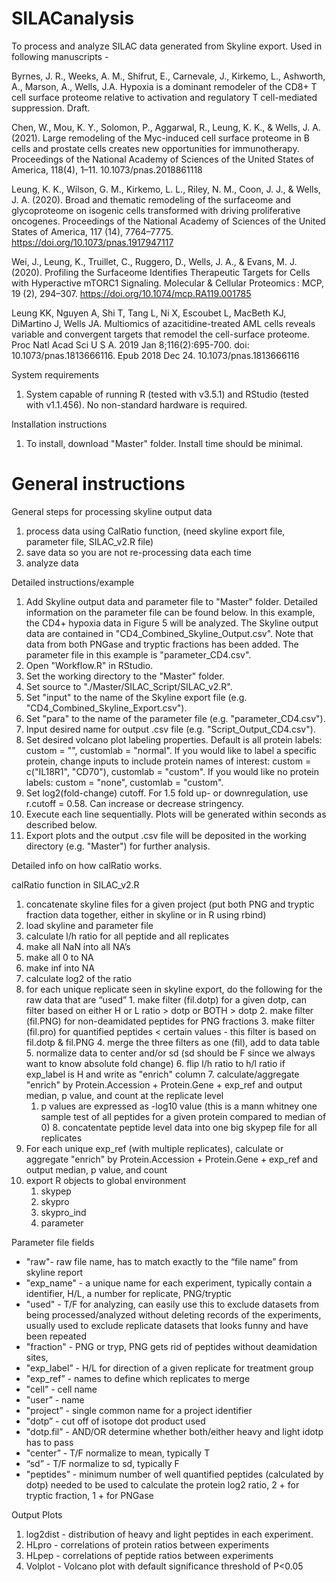 # SILACanalysis
To process and analyze SILAC data generated from Skyline export. Used in following manuscripts - 

Byrnes, J. R., Weeks, A. M., Shifrut, E., Carnevale, J., Kirkemo, L., Ashworth, A., Marson, A., Wells, J.A. Hypoxia is a dominant remodeler of the CD8+ T cell surface proteome relative to activation and regulatory T cell-mediated suppression. Draft.

Chen, W., Mou, K. Y., Solomon, P., Aggarwal, R., Leung, K. K., & Wells, J. A. (2021). Large remodeling of the Myc-induced cell surface proteome in B cells and prostate cells creates new opportunities for immunotherapy. Proceedings of the National Academy of Sciences of the United States of America, 118(4), 1–11.  10.1073/pnas.2018861118

Leung, K. K., Wilson, G. M., Kirkemo, L. L., Riley, N. M., Coon, J. J., & Wells, J. A. (2020). Broad and thematic remodeling of the surfaceome and glycoproteome on isogenic cells transformed with driving proliferative oncogenes. Proceedings of the National Academy of Sciences of the United States of America, 117 (14), 7764–7775. https://doi.org/10.1073/pnas.1917947117

Wei, J., Leung, K., Truillet, C., Ruggero, D., Wells, J. A., & Evans, M. J. (2020). Profiling the Surfaceome Identifies Therapeutic Targets for Cells with Hyperactive mTORC1 Signaling. Molecular & Cellular Proteomics : MCP, 19 (2), 294–307. https://doi.org/10.1074/mcp.RA119.001785

Leung KK, Nguyen A, Shi T, Tang L, Ni X, Escoubet L, MacBeth KJ, DiMartino J, Wells JA. Multiomics of azacitidine-treated AML cells reveals variable and convergent targets that remodel the cell-surface proteome.  Proc Natl Acad Sci U S A. 2019 Jan 8;116(2):695-700. doi: 10.1073/pnas.1813666116. Epub 2018 Dec 24. 10.1073/pnas.1813666116

System requirements
1. System capable of running R (tested with v3.5.1) and RStudio (tested with v1.1.456). No non-standard hardware is required.

Installation instructions
1. To install, download "Master" folder. Install time should be minimal.

# General instructions
General steps for processing skyline output data
1. process data using CalRatio function, (need skyline export file, parameter file, SILAC_v2.R file)
2. save data so you are not re-processing data each time
3. analyze data

Detailed instructions/example
1. Add Skyline output data and parameter file to "Master" folder. Detailed information on the parameter file can be found below. In this example, the CD4+ hypoxia data in Figure 5 will be analyzed. The Skyline output data are contained in "CD4_Combined_Skyline_Output.csv". Note that data from both PNGase and tryptic fractions has been added. The parameter file in this example is "parameter_CD4.csv".
2. Open "Workflow.R" in RStudio.
2. Set the working directory to the "Master" folder.
4. Set source to "./Master/SILAC_Script/SILAC_v2.R".
5. Set "input" to the name of the Skyline export file (e.g. "CD4_Combined_Skyline_Export.csv").
6. Set "para" to the name of the parameter file (e.g. "parameter_CD4.csv").
7. Input desired name for output .csv file (e.g. "Script_Output_CD4.csv").
8. Set desired volcano plot labeling properties. Default is all protein labels: custom = "", customlab = "normal". If you would like to label a specific protein, change inputs to include protein names of interest: custom = c("IL18R1", "CD70"), customlab = "custom". If you would like no protein labels: custom = "none", customlab = "custom".
9. Set log2(fold-change) cutoff. For 1.5 fold up- or downregulation, use r.cutoff = 0.58. Can increase or decrease stringency.
11. Execute each line sequentially. Plots will be generated within seconds as described below.
12. Export plots and the output .csv file will be deposited in the working directory (e.g. "Master") for further analysis.


Detailed info on how calRatio works.

calRatio function in SILAC_v2.R
1.	concatenate skyline files for a given project (put both PNG and tryptic fraction data together, either in skyline or in R using rbind) 
2.	load skyline and parameter file
3.	 calculate l/h ratio for all peptide and all replicates
4.	 make all NaN into all NA’s
5.	 make all 0 to NA
6.	 make inf into NA   
7.	 calculate log2 of the ratio
8.	 for each unique replicate seen in skyline export, do the following for the raw data that are “used” 
    1.	 make filter (fil.dotp) for a given dotp, can filter based on either H or L ratio > dotp or BOTH > dotp
    2.	 make filter (fil.PNG) for non-deamidated peptides for PNG fractions
    3.	 make filter (fil.pro) for quantified peptides < certain values - this filter is based on fil.dotp & fil.PNG
    4.	 merge the three filters as one (fil), add to data table
    5.	 normalize data to center and/or sd (sd should be F since we always want to know absolute fold change)
    6.	 flip l/h ratio to h/l ratio if exp_label is H and write as "enrich" column
    7.	 calculate/aggregate "enrich" by Protein.Accession + Protein.Gene + exp_ref and output median, p value, and count at the replicate level
        1.	p values are expressed as -log10 value (this is a mann whitney one sample test of all peptides for a given protein compared to median of 0)
    8.  concatentate peptide level data into one big skypep file for all replicates
9.	For each unique exp_ref (with multiple replicates), calculate or aggregate "enrich" by Protein.Accession + Protein.Gene + exp_ref and output median, p value, and count
10.	export R objects to global environment
    1.	 skypep
    2.	 skypro
    3.	 skypro_ind 
    3.	 parameter

Parameter file fields
- "raw"- raw file name, has to match exactly to the “file name” from skyline report 
- "exp_name" - a unique name for each experiment, typically contain a identifier, H/L, a number for replicate, PNG/tryptic 
- "used" - T/F for analyzing, can easily use this to exclude datasets from being processed/analyzed without deleting records of the experiments, usually used to exclude replicate datasets that looks funny and have been repeated 
- "fraction" - PNG or tryp, PNG gets rid of peptides without deamidation sites,  
- "exp_label” - H/L for direction of a given replicate for treatment group 
- "exp_ref” - names to define which replicates to merge  
- "cell” - cell name 
- "user” - name 
- "project” - single common name for a project identifier 
- "dotp” - cut off of isotope dot product used 
- "dotp.fil”  - AND/OR determine whether both/either heavy and light idotp has to pass 
- "center” - T/F normalize to mean, typically T 
- “sd” - T/F normalize to sd, typically F         
- "peptides”  - minimum number of well quantified peptides (calculated by dotp) needed to be used to calculate the protein log2 ratio, 2 + for tryptic fraction, 1 + for PNGase 

Output Plots
1. log2dist - distribution of heavy and light peptides in each experiment.
2. HLpro - correlations of protein ratios between experiments
3. HLpep - correlations of peptide ratios between experiments
4. Volplot - Volcano plot with default significance threshold of P<0.05


```

